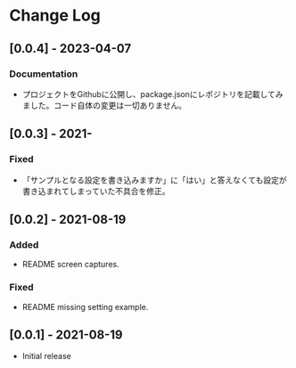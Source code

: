 # Change Log

## [0.0.4] - 2023-04-07
### Documentation
- プロジェクトをGithubに公開し、package.jsonにレポジトリを記載してみました。コード自体の変更は一切ありません。

## [0.0.3] - 2021-
### Fixed
- 「サンプルとなる設定を書き込みますか」に「はい」と答えなくても設定が書き込まれてしまっていた不具合を修正。

## [0.0.2] - 2021-08-19
### Added
- README screen captures.
### Fixed
- README missing setting example.

## [0.0.1] - 2021-08-19

- Initial release